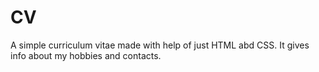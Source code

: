 # CV
A simple curriculum vitae made with help of just HTML abd CSS.
It gives info about my hobbies and contacts.
